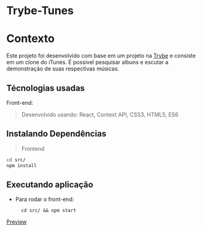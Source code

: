 # Trybe-Tunes

# Contexto
Este projeto foi desenvolvido com base em um projeto na <a href="https://github.com/betrybe">Trybe</a> e consiste em um clone do iTunes. É possível pesquisar albuns e escutar a demonstração de suas respectivas músicas.

## Técnologias usadas

Front-end:
> Desenvolvido usando: React, Context API, CSS3, HTML5, ES6

## Instalando Dependências

> Frontend
```bash
cd src/
npm install
``` 
## Executando aplicação

* Para rodar o front-end:

  ```
    cd src/ && npm start
  ```

<a href="https://victorsbit-trybe-tunes.netlify.app/">Preview</a>
